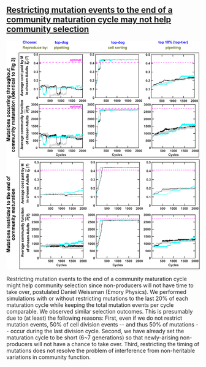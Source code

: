## [Restricting mutation events to the end of a community maturation cycle may not help community selection](https://github.com/shougroup/artificial-community-selection/raw/master/comments/RestrictingMutations/RestrictingMutations.png)

![RestrictingMutations](RestrictingMutations.png)

Restricting mutation events to the end of a community maturation cycle might help community selection since non-producers will not have time to take over, postulated Daniel Weissman (Emory Physics). We performed simulations with or without restricting mutations to the last 20% of each maturation cycle while keeping the total mutation events per cycle comparable. We observed similar selection outcomes. This is presumably due to (at least) the following reasons: First, even if we do not restrict mutation events, 50% of cell division events -- and thus 50% of mutations -- occur during the last division cycle. Second, we have already set the maturation cycle to be short (6~7 generations) so that newly-arising non-producers will not have a chance to take over. Third, restricting the timing of mutations does not resolve the problem of interference from non-heritable variations in community function.
